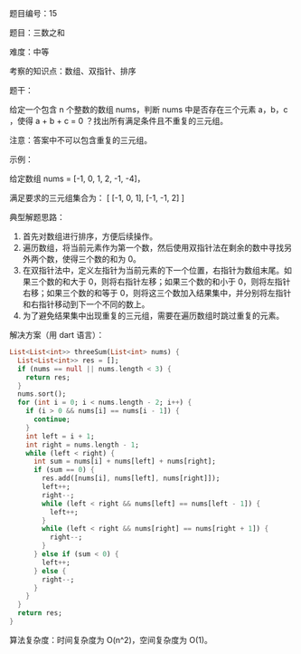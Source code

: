 题目编号：15

题目：三数之和

难度：中等

考察的知识点：数组、双指针、排序

题干：

给定一个包含 n 个整数的数组 nums，判断 nums 中是否存在三个元素 a，b，c ，使得 a + b + c = 0 ？找出所有满足条件且不重复的三元组。

注意：答案中不可以包含重复的三元组。

示例：

给定数组 nums = [-1, 0, 1, 2, -1, -4]，

满足要求的三元组集合为：
[
  [-1, 0, 1],
  [-1, -1, 2]
]

典型解题思路：

1. 首先对数组进行排序，方便后续操作。
2. 遍历数组，将当前元素作为第一个数，然后使用双指针法在剩余的数中寻找另外两个数，使得三个数的和为 0。
3. 在双指针法中，定义左指针为当前元素的下一个位置，右指针为数组末尾。如果三个数的和大于 0，则将右指针左移；如果三个数的和小于 0，则将左指针右移；如果三个数的和等于 0，则将这三个数加入结果集中，并分别将左指针和右指针移动到下一个不同的数上。
4. 为了避免结果集中出现重复的三元组，需要在遍历数组时跳过重复的元素。

解决方案（用 dart 语言）：

```dart
List<List<int>> threeSum(List<int> nums) {
  List<List<int>> res = [];
  if (nums == null || nums.length < 3) {
    return res;
  }
  nums.sort();
  for (int i = 0; i < nums.length - 2; i++) {
    if (i > 0 && nums[i] == nums[i - 1]) {
      continue;
    }
    int left = i + 1;
    int right = nums.length - 1;
    while (left < right) {
      int sum = nums[i] + nums[left] + nums[right];
      if (sum == 0) {
        res.add([nums[i], nums[left], nums[right]]);
        left++;
        right--;
        while (left < right && nums[left] == nums[left - 1]) {
          left++;
        }
        while (left < right && nums[right] == nums[right + 1]) {
          right--;
        }
      } else if (sum < 0) {
        left++;
      } else {
        right--;
      }
    }
  }
  return res;
}
```

算法复杂度：时间复杂度为 O(n^2)，空间复杂度为 O(1)。